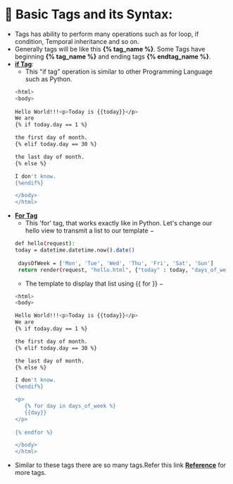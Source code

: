# :star2: Basic Tags and its Syntax:
  - Tags has ability to perform many operations such as for loop, if condition, Temporal inheritance and so on.
  - Generally tags will be like this **{% tag_name %}**. Some Tags have beginning **{% tag_name %}** and ending tags **{% endtag_name %}**.
  - <ins>**if Tag**</ins>:
      - This "if tag" operation is similar to other Programming Language such as Python.
      ```sh
      <html>
      <body>
   
      Hello World!!!<p>Today is {{today}}</p>
      We are
      {% if today.day == 1 %}
      
      the first day of month.
      {% elif today.day == 30 %}
      
      the last day of month.
      {% else %}
      
      I don't know.
      {%endif%}
      
      </body>
    </html>
      ```
  - <ins>**For Tag**</ins>
      - This  'for' tag, that works exactly like in Python. Let's change our hello view to transmit a list to our template −
      ```sh
      def hello(request):
      today = datetime.datetime.now().date()
   
       daysOfWeek = ['Mon', 'Tue', 'Wed', 'Thu', 'Fri', 'Sat', 'Sun']
       return render(request, "hello.html", {"today" : today, "days_of_week" : daysOfWeek})
      ```
      - The template to display that list using {{ for }} −
      ```sh
      <html>
      <body>
      
      Hello World!!!<p>Today is {{today}}</p>
      We are
      {% if today.day == 1 %}
      
      the first day of month.
      {% elif today.day == 30 %}
      
      the last day of month.
      {% else %}
      
      I don't know.
      {%endif%}
      
      <p>
         {% for day in days_of_week %}
         {{day}}
      </p>
		
      {% endfor %}
      
      </body>
      </html>
      ```
  - Similar to these tags there are so many tags.Refer this link [**Reference**](https://docs.djangoproject.com/en/3.1/ref/templates/builtins/) for more tags.
